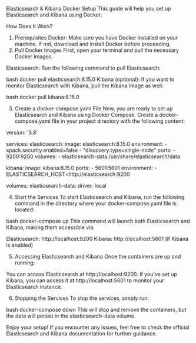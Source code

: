 Elasticsearch & Kibana Docker Setup
This guide will help you set up Elasticsearch and Kibana using Docker.

How Does It Work?
1. Prerequisites
Docker: Make sure you have Docker installed on your machine. If not, download and install Docker before proceeding.
2. Pull Docker Images
First, open your terminal and pull the necessary Docker images.

Elasticsearch: Run the following command to pull Elasticsearch:

bash
docker pull elasticsearch:8.15.0
Kibana (optional): If you want to monitor Elasticsearch with Kibana, pull the Kibana image as well:

bash
docker pull kibana:8.15.0

3. Create a docker-compose.yaml File
Now, you are ready to set up Elasticsearch and Kibana using Docker Compose. Create a docker-compose.yaml file in your project directory with the following content:

version: '3.8'

services:
  elasticsearch:
    image: elasticsearch:8.15.0
    environment:
      - xpack.security.enabled=false
      - "discovery.type=single-node"
    ports:
      - 9200:9200
    volumes:
      - elasticsearch-data:/usr/share/elasticsearch/data

  kibana:
    image: kibana:8.15.0
    ports:
      - 5601:5601
    environment:
      - ELASTICSEARCH_HOST=http://elasticsearch:9200

volumes:
  elasticsearch-data:
    driver: local
    
4. Start the Services
To start Elasticsearch and Kibana, run the following command in the directory where your docker-compose.yaml file is located:

bash
docker-compose up
This command will launch both Elasticsearch and Kibana, making them accessible via:

Elasticsearch: http://localhost:9200
Kibana: http://localhost:5601 (if Kibana is enabled)

5. Accessing Elasticsearch and Kibana
Once the containers are up and running:

You can access Elasticsearch at http://localhost:9200.
If you've set up Kibana, you can access it at http://localhost:5601 to monitor your Elasticsearch instance.

6. Stopping the Services
To stop the services, simply run:

bash
docker-compose down
This will stop and remove the containers, but the data will persist in the elasticsearch-data volume.

Enjoy your setup! If you encounter any issues, feel free to check the official Elasticsearch and Kibana documentation for further guidance.
